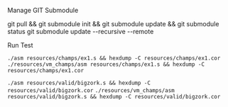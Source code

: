 Manage GIT Submodule

git pull && git submodule init && git submodule update && git submodule status
git submodule update --recursive --remote

Run Test

`./asm resources/champs/ex1.s && hexdump -C resources/champs/ex1.cor`
`./resources/vm_champs/asm resources/champs/ex1.s && hexdump -C resources/champs/ex1.cor`

`./asm resources/valid/bigzork.s && hexdump -C resources/valid/bigzork.cor`
`./resources/vm_champs/asm resources/valid/bigzork.s && hexdump -C resources/valid/bigzork.cor`